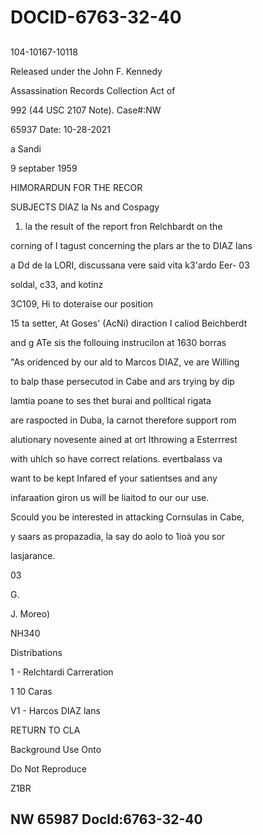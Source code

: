 # DOCID-6763-32-40

##
104-10167-10118

Released under the John F. Kennedy

Assassination Records Collection Act of

992 (44 USC 2107 Note). Case#:NW

65937 Date: 10-28-2021

a Sandi

9 septaber 1959

HIMORARDUN FOR THE RECOR

SUBJECTS DIAZ la Ns and Cospagy

1. la the result of the report fron Relchbardt on the

corning of I tagust concerning the plars ar the to DIAZ lans

a Dd de la LORI, discussana vere said vita k3'ardo Eer- 03

soldal, c33, and kotinz

3C109, Hi to doteraise our position

15 ta setter, At Goses' (AcNi) diraction I caliod Beichberdt

and g ATe sis the follouing instrucilon at 1630 borras

"As oridenced by our ald to Marcos DIAZ, ve are Willing

to balp thase persecutod in Cabe and ars trying by dip

lamtia poane to ses thet burai and polltical rigata

are raspocted in Duba, la carnot therefore support rom

alutionary novesente ained at ort Ithrowing a Esterrrest

with uhlch so have correct relations. evertbalass va

want to be kept Infared ef your satientses and any

infaraation giron us will be liaitod to our our use.

Scould you be interested in attacking Cornsulas in Cabe,

y saars as propazadia, la say do aolo to 1ioà you sor

lasjarance.

03

G.

J. Moreo)

NH340

Distribations

1 - Relchtardi Carreration

1 10 Caras

V1 - Harcos DIAZ lans

RETURN TO CLA

Background Use Onto

Do Not Reproduce

Z1BR

NW 65987 Docld:6763-32-40
---

